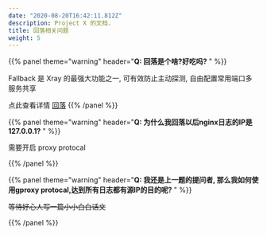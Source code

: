 ```yaml
---
date: "2020-08-20T16:42:11.812Z"
description: Project X 的文档.
title: 回落相关问题
weight: 5
---
```


{{% panel theme="warning" header="**Q: 回落是个啥?好吃吗?** " %}}

Fallback 是 Xray 的最强大功能之一, 可有效防止主动探测, 自由配置常用端口多服务共享

点此查看详情 [回落](../../config/fallback)
{{% /panel %}}

{{% panel theme="warning" header="**Q: 为什么我回落以后nginx日志的IP是 127.0.0.1?** " %}}

需要开启 proxy protocal

{{% /panel %}}

{{% panel theme="warning" header="**Q: 我还是上一题的提问者, 那么我如何使用gproxy protocal,达到所有日志都有源IP的目的呢?** " %}}

~~等待好心人写一篇小小白白话文~~

{{% /panel %}}